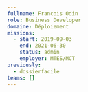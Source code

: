 ```yaml
---
fullname: Francois Odin
role: Business Developer
domaine: Déploiement
missions:
  - start: 2019-09-03
    end: 2021-06-30
    status: admin
    employer: MTES/MCT
previously:
  - dossierfacile
teams: []
---
```

